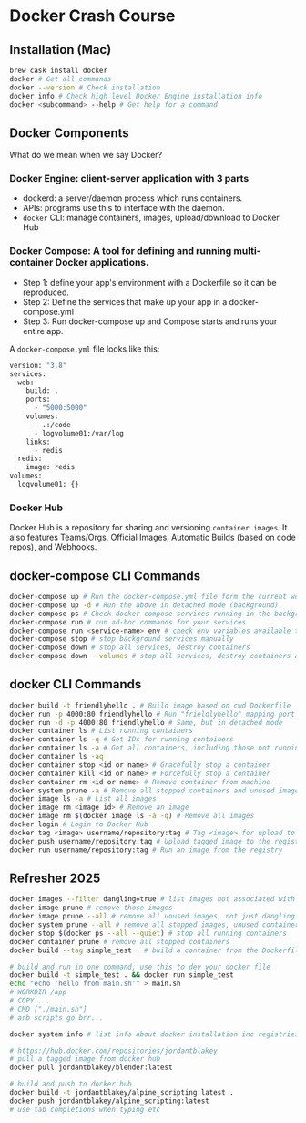# Docker Crash Course

## Installation (Mac)

```sh
brew cask install docker
docker # Get all commands
docker --version # Check installation
docker info # Check high level Docker Engine installation info
docker <subcommand> --help # Get help for a command
```

## Docker Components

What do we mean when we say Docker?

### Docker Engine: client-server application with 3 parts

- dockerd: a server/daemon process which runs containers.
- APIs: programs use this to interface with the daemon.
- `docker` CLI: manage containers, images, upload/download to Docker Hub

### Docker Compose: A tool for defining and running multi-container Docker applications.

- Step 1: define your app's environment with a Dockerfile so it can be
  reproduced.
- Step 2: Define the services that make up your app in a docker-compose.yml
- Step 3: Run docker-compose up and Compose starts and runs your entire app.

A `docker-compose.yml` file looks like this:

```sh
version: "3.8"
services:
  web:
    build: .
    ports:
      - "5000:5000"
    volumes:
      - .:/code
      - logvolume01:/var/log
    links:
      - redis
  redis:
    image: redis
volumes:
  logvolume01: {}
```

### Docker Hub

Docker Hub is a repository for sharing and versioning `container images`. It
also features Teams/Orgs, Official Images, Automatic Builds (based on code
repos), and Webhooks.

## docker-compose CLI Commands

```sh
docker-compose up # Run the docker-compose.yml file form the current working directory
docker-compose up -d # Run the above in detached mode (background)
docker-compose ps # Check docker-compose services running in the background.
docker-compose run # run ad-hoc commands for your services
docker-compose run <service-name> env # check env variables available to the "web" service
docker-compose stop # stop background services manually
docker-compose down # stop all services, destroy containers
docker-compose down --volumes # stop all services, destroy containers and persistent volumes
```

## docker CLI Commands

```sh
docker build -t friendlyhello . # Build image based on cwd Dockerfile
docker run -p 4000:80 friendlyhello # Run "frieldlyhello" mapping port 4000 to 80
docker run -d -p 4000:80 friendlyhello # Same, but in detached mode
docker container ls # List running containers
docker container ls -q # Get IDs for running containers
docker container ls -a # Get all containers, including those not running
docker container ls -aq
docker container stop <id or name> # Gracefully stop a container
docker container kill <id or name> # Forcefully stop a container
docker container rm <id or name> # Remove container from machine
docker system prune -a # Remove all stopped containers and unused images
docker image ls -a # List all images
docker image rm <image id> # Remove an image
docker image rm $(docker image ls -a -q) # Remove all images
docker login # Login to Docker Hub
docker tag <image> username/repository:tag # Tag <image> for upload to the registry
docker push username/repository:tag # Upload tagged image to the registry
docker run username/repository:tag # Run an image from the registry
```

## Refresher 2025

```sh
docker images --filter dangling=true # list images not associated with any tagged image
docker image prune # remove those images
docker image prune --all # remove all unused images, not just dangling ones
docker system prune --all # remove all stopped images, unused containers, networks, and clean build cache
docker stop $(docker ps --all --quiet) # stop all running containers
docker container prune # remove all stopped containers
docker build --tag simple_test . # build a container from the Dockerfile in the current dir and name it simple_test

# build and run in one command, use this to dev your docker file
docker build -t simple_test . && docker run simple_test
echo "echo 'hello from main.sh'" > main.sh
# WORKDIR /app
# COPY . .
# CMD ["./main.sh"]
# arb scripts go brr...

docker system info # list info about docker installation inc registries

# https://hub.docker.com/repositories/jordantblakey
# pull a tagged image from docker hub
docker pull jordantblakey/blender:latest

# build and push to docker hub
docker build -t jordantblakey/alpine_scripting:latest .
docker push jordantblakey/alpine_scripting:latest
# use tab completions when typing etc
```
